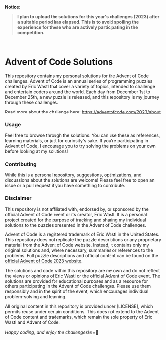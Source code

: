 **Notice:**
> **I plan to upload the solutions for this year's challenges (2023) after a suitable period has elapsed. This is to avoid spoiling the experience for those who are actively participating in the competition.**

<br/>

# Advent of Code Solutions

This repository contains my personal solutions for the Advent of Code challenges. Advent of Code is an annual series of programming puzzles created by Eric Wastl that cover a variety of topics, intended to challenge and entertain coders around the world. Each day from December 1st to December 25th, a new puzzle is released, and this repository is my journey through these challenges.

Read more about the challenge here: https://adventofcode.com/2023/about 

### Usage
Feel free to browse through the solutions. You can use these as references, learning materials, or just for curiosity's sake. If you're participating in Advent of Code, I encourage you to try solving the problems on your own before looking at my solutions!

### Contributing
While this is a personal repository, suggestions, optimizations, and discussions about the solutions are welcome! Please feel free to open an issue or a pull request if you have something to contribute.

### Disclaimer
This repository is not affiliated with, endorsed by, or sponsored by the official Advent of Code event or its creator, Eric Wastl. It is a personal project created for the purpose of tracking and sharing my individual solutions to the puzzles presented in the Advent of Code challenges.

Advent of Code is a registered trademark of Eric Wastl in the United States. This repository does not replicate the puzzle descriptions or any proprietary material from the Advent of Code website. Instead, it contains only my original solutions and, where necessary, summaries or references to the problems. Full puzzle descriptions and official content can be found on the [official Advent of Code 2023 website](https://adventofcode.com/2023).

The solutions and code within this repository are my own and do not reflect the views or opinions of Eric Wastl or the official Advent of Code event. The solutions are provided for educational purposes and as a resource for others participating in the Advent of Code challenges. Please use them responsibly and in the spirit of the event, which encourages individual problem-solving and learning.

All original content in this repository is provided under [LICENSE], which permits reuse under certain conditions. This does not extend to the Advent of Code content and trademarks, which remain the sole property of Eric Wastl and Advent of Code.

*Happy coding, and enjoy the challenges!*:snowflake::star::christmas_tree:
